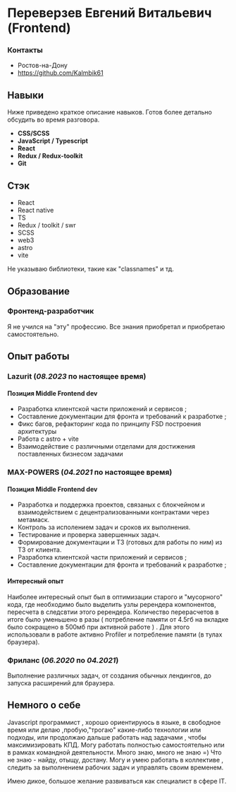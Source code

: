 # Переверзев Евгений Витальевич (Frontend)

### Контакты
- Ростов-на-Дону
- https://github.com/Kalmbik61

## Навыки

Ниже приведено краткое описание навыков. Готов более детально обсудить во время разговора.

- **CSS/SCSS**
- **JavaScript / Typescript**
- **React**
- **Redux / Redux-toolkit**
- **Git**

## Стэк

- React
- React native
- TS
- Redux / toolkit / swr
- SCSS
- web3
- astro
- vite

Не указываю библиотеки, такие как "classnames" и тд.

## Образование

### Фронтенд-разработчик
Я не учился на "эту" профессию. Все знания приобретал и приобретаю самостоятельно.

## Опыт работы

### Lazurit  (*08.2023* по настоящее время)
[website]: https://lazurit.com/

#### Позиция Middle Frontend dev

- Разработка клиентской части приложений и сервисов ;
- Составление документации для фронта и требований к разработке ;
- Фикс багов, рефакторинг кода по принципу FSD построения архитектуры
- Работа с astro + vite
- Взаимодействие с различными отделами для достижения поставленных бизнесом задачами

### MAX-POWERS  (*04.2021* по настоящее время)
[website]: https://maxpowers.info/

#### Позиция Middle Frontend dev

- Разработка и поддержка проектов, связаных с блокчейном и взаимодействием с децентрализованными контрактами через метамаск.
- Контроль за исполением задач и сроков их выполнения. 
- Тестирование и проверка завершенных задач. 
- Формирование документации и ТЗ (готовых для работы по ним) из ТЗ от клиента.
- Разработка клиентской части приложений и сервисов ;
- Составление документации для фронта и требований к разработке ;

#### Интересный опыт
Наиболее интересный опыт был в оптимизации старого и "мусорного" кода, где необходимо было выделить узлы ререндера компонентов, пересчета в следсвтии этого ререндера. Количество перерасчетов в итоге было уменьшено в разы ( потребление памяти от 4.5гб на вкладке было сокращено в 500мб при активной работе ) . Для этого использовали в работе активно Profiler и потребление памяти (в тулах браузера).

### Фриланс  (*06.2020* по *04.2021*)

Выполнение различных задач, от создания обычных лендингов, до запуска расширений для браузера.

## Немного о себе

Javascript программист , хорошо ориентируюсь в языке, в свободное время или делаю ,пробую,"трогаю" какие-либо технологии или подходы, или продолжаю дальше работать над задачами , чтобы максимизировать КПД.
Могу работать полностью самостоятельно или в рамках командной деятельности.
Много знаю, много не знаю =)
Что не знаю - найду, отыщу, достану.
Могу и умею работать в коллективе , следить за выполнением рабочих задач и управлять своим временем.

Имею дикое, большое желание развиваться как специалист в сфере IT.
